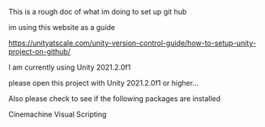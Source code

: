 This is a rough doc of what im doing to set up git hub

im using this website as a guide 

https://unityatscale.com/unity-version-control-guide/how-to-setup-unity-project-on-github/

I am currently using Unity 2021.2.0f1

please open this project with Unity 2021.2.0f1 or higher... 

Also please check to see if the following packages are installed

Cinemachine
Visual Scripting 
